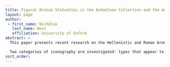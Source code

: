 ```yaml
---
title: Figural Bronze Statuettes in the Ashmolean Collection and the Aesthetics of Replication
layout: page
author:
 - first_name: Nicholas
   last_name: West
   affiliation: University of Oxford
abstract: >
  This paper presents recent research on the Hellenistic and Roman bronze statuettes in the collection of the Ashmolean Museum. A number of individual statuettes are analyzed for the information they provide regarding the repetitive use of figural types developed during the Classical and early Hellenistic periods in later, primarily Roman, contexts.

  Two categories of iconography are investigated: types that appear to be dependent on large-scale Classical visual forms, such as the very commonly found standing Mercury motif; and types that were conceived in small-scale format, such as dwarfs and genre figures. The paper provides a brief analysis of the visual relationships that these types have with their earlier models and with images in other media to offer some preliminary conclusions and ask further questions about visual replication in the realm of small-scale bronzes.
sort_order:
---
```

